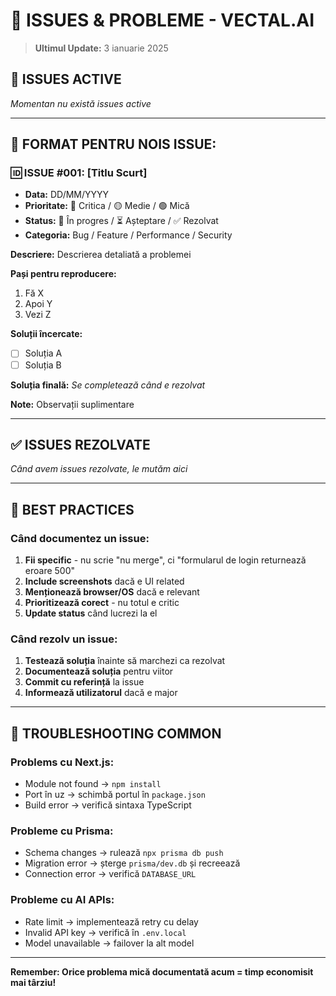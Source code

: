 # 🐛 ISSUES & PROBLEME - VECTAL.AI

> **Ultimul Update:** 3 ianuarie 2025

## 🔴 ISSUES ACTIVE

*Momentan nu există issues active*

---

## 📝 FORMAT PENTRU NOIS ISSUE:

### 🆔 ISSUE #001: [Titlu Scurt]
- **Data:** DD/MM/YYYY
- **Prioritate:** 🔴 Critica / 🟡 Medie / 🟢 Mică
- **Status:** 🔄 În progres / ⏳ Așteptare / ✅ Rezolvat
- **Categoria:** Bug / Feature / Performance / Security

**Descriere:**
Descrierea detaliată a problemei

**Pași pentru reproducere:**
1. Fă X
2. Apoi Y  
3. Vezi Z

**Soluții încercate:**
- [ ] Soluția A
- [ ] Soluția B

**Soluția finală:**
*Se completează când e rezolvat*

**Note:**
Observații suplimentare

---

## ✅ ISSUES REZOLVATE

*Când avem issues rezolvate, le mutăm aici*

---

## 🎯 BEST PRACTICES

### Când documentez un issue:
1. **Fii specific** - nu scrie "nu merge", ci "formularul de login returnează eroare 500"
2. **Include screenshots** dacă e UI related
3. **Menționează browser/OS** dacă e relevant
4. **Prioritizează corect** - nu totul e critic
5. **Update status** când lucrezi la el

### Când rezolv un issue:
1. **Testează soluția** înainte să marchezi ca rezolvat
2. **Documentează soluția** pentru viitor
3. **Commit cu referință** la issue
4. **Informează utilizatorul** dacă e major

---

## 🔧 TROUBLESHOOTING COMMON

### Problems cu Next.js:
- Module not found → `npm install`
- Port în uz → schimbă portul în `package.json`
- Build error → verifică sintaxa TypeScript

### Probleme cu Prisma:
- Schema changes → rulează `npx prisma db push`
- Migration error → șterge `prisma/dev.db` și recreează
- Connection error → verifică `DATABASE_URL`

### Probleme cu AI APIs:
- Rate limit → implementează retry cu delay
- Invalid API key → verifică în `.env.local`
- Model unavailable → failover la alt model

---

**Remember: Orice problema mică documentată acum = timp economisit mai târziu!** 